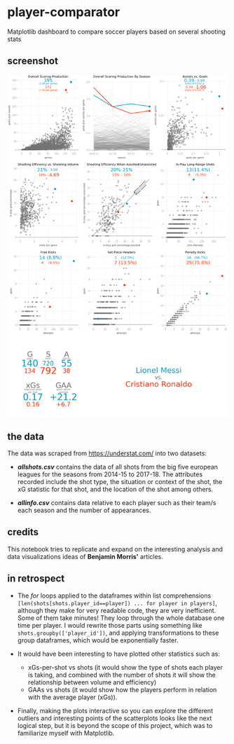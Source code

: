 # player-comparator
Matplotlib dashboard to compare soccer players based on several shooting stats

## screenshot
![Dashboard Sample](https://github.com/4ndyparr/player-comparator/blob/master/dashboard_sample3.png)

## the data

The data was scraped from https://understat.com/ into two datasets:
      
* _**allshots.csv**_ contains the data of all shots from the big five european leagues for the seasons
from 2014-15 to 2017-18. The attributes recorded include the shot type, the situation or context
of the shot, the xG statistic for that shot, and the location of the shot among others. 
        
* _**allinfo.csv**_ contains data relative to each player such as their team/s each season and the
number of appearances.
        
## credits

This notebook tries to replicate and expand on the interesting analysis and data visualizations
ideas of __Benjamin Morris'__ articles.
        
## in retrospect

* The _for_ loops applied to the dataframes within list comprehensions
`[len(shots[shots.player_id==player]) ... for player in players]`,
although they make for very readable code, they are very inefficient. Some of them take minutes!
They loop through the whole database one time per player. I would rewrite those parts using something
like `shots.groupby(['player_id'])`, and applying transformations to these group dataframes,
which would be exponentially faster.
        
* It would have been interesting to have plotted other statistics such as:
  * xGs-per-shot vs shots (it would show the type of shots each player is taking, and combined with
      the number of shots it will show the relationship between volume and efficiency)
  * GAAs vs shots (it would show how the players perform in relation with the average player (xGs)).
    
* Finally, making the plots interactive so you can explore the different outliers and interesting
points of the scatterplots looks like the next logical step, but it is beyond the scope of this
project, which was to familiarize myself with Matplotlib.
